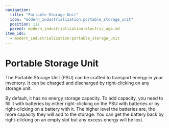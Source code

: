 ```yaml
---
navigation:
  title: "Portable Storage Unit"
  icon: "modern_industrialization:portable_storage_unit"
  position: 112
  parent: modern_industrialization:electric_age.md
item_ids:
  - modern_industrialization:portable_storage_unit
---
```


# Portable Storage Unit

The Portable Storage Unit (PSU) can be crafted to transport energy in your inventory. It can be charged and discharged by right-clicking on any storage unit.

<Recipe id="modern_industrialization:electric_age/battery/portable_storage_unit_asbl" />

By default, it has no energy storage capacity. To add capacity, you need to fill it with batteries by either right-clicking on the PSU with batteries or by right-clicking on a battery with it. The higher level the batteries are, the more capacity they will add to the storage. You can get the battery back by right-clicking on an empty slot but any excess energy will be lost.

